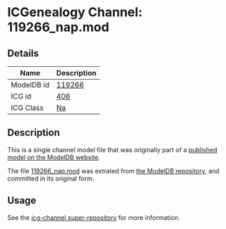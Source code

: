 # ICGenealogy Channel: 119266\_nap.mod

## Details

Name | Description
---- | -----------
ModelDB id | [119266](http://senselab.med.yale.edu/ModelDB/ShowModel.cshtml?model=119266)
ICG id | [406](http://icg.neurotheory.ox.ac.uk/channels/2/406)
ICG Class | [Na](http://icg.neurotheory.ox.ac.uk/channels/2)

## Description

This is a single channel model file that was originally part of a [published model on the ModelDB website](http://senselab.med.yale.edu/mModelDB/ShowModel.cshtml?model=119266).

The file [119266\_nap.mod](119266_nap.mod) was extrated from [the ModelDB repository](http://senselab.med.yale.edu/ModelDB/ShowModel.cshtml?model=119266), and committed in its original form.

## Usage

See the [icg-channel super-repository](https://github.com/icgenealogy/icg-channels) for more information.